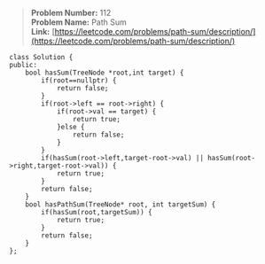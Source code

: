 > **Problem Number:** 112 <br>
> **Problem Name:** Path Sum <br>
> **Link:** [https://leetcode.com/problems/path-sum/description/](https://leetcode.com/problems/path-sum/description/) <br>

    class Solution {
    public:
        bool hasSum(TreeNode *root,int target) {
            if(root==nullptr) {
                return false;
            }
            if(root->left == root->right) {
                if(root->val == target) {
                    return true;
                }else {
                    return false;
                }
            }
            if(hasSum(root->left,target-root->val) || hasSum(root->right,target-root->val)) {
                return true;
            }
            return false;
        }
        bool hasPathSum(TreeNode* root, int targetSum) {
            if(hasSum(root,targetSum)) {
                return true;
            }
            return false;
        }
    };